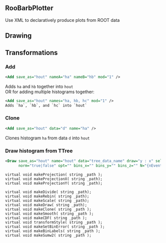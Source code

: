 RooBarbPlotter
---

Use XML to declaratively produce plots from ROOT data

## Drawing 

## Transformations
### Add
```xml
<Add save_as="hout" nameA="ha" nameB="hb" mod="1" />
```
Adds `ha` and `hb` together into `hout`  
OR for adding multiple histograms together:
```xml
<Add save_as="hout" names="ha, hb, hc" mod="1" />
Adds `ha`, `hb`, and `hc` into `hout`  
```

### Clone 
```xml
<Add save_as="hout" data="d" name="ha" />
```
Clones histogram `ha` from data `d` into `hout`  
### Draw histogram from TTree
```xml
<Draw save_as="hout" name="hout" data="tree_data_name" draw="y : x" select="sqrt( x*x + y*y ) > 0.1" 
      norm="true|false" opt="" bins_x="" bins_y="" bins_z="" N="{nEvents}" />
```



	virtual void makeProjection( string _path );
	virtual void makeProjectionX( string _path);
	virtual void makeProjectionY( string _path);
	
	virtual void makeDivide( string _path);
	virtual void makeRebin( string _path);
	virtual void makeScale( string _path);
	virtual void makeDraw( string _path);
	virtual void makeClone( string _path );
	virtual void makeSmooth( string _path );
	virtual void makeCDF( string _path );
	virtual void transformStyle( string _path );
	virtual void makeSetBinError( string _path );
	virtual void makeBinLabels( string _path );
	virtual void makeSumw2( string _path );



